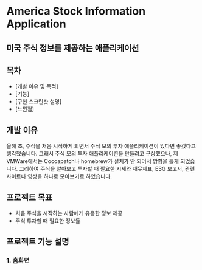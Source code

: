 # America Stock Information Application
## 미국 주식 정보를 제공하는 애플리케이션

## 목차
- [개발 이유 및 목적]
- [기능]
- [구현 스크린샷 설명]
- [느낀점]

## 개발 이유
올해 초, 주식을 처음 시작하게 되면서 주식 모의 투자 애플리케이션이 있다면 좋겠다고 생각했습니다.
그래서 주식 모의 투자 애플리케이션을 만들려고 구상했으나, 제 VMWare에서는 Cocoapatch나 homebrew가
설치가 안 되어서 방향을 틀게 되었습니다. 그리하여 주식을 알아보고 투자할 때 필요한 시세와 재무제표,
ESG 보고서, 관련 사이트나 영상을 하나로 모아보기로 하였습니다.

## 프로젝트 목표
- 처음 주식을 시작하는 사람에게 유용한 정보 제공
- 주식 투자할 때 필요한 정보들

## 프로젝트 기능 설명

### 1. 홈화면

